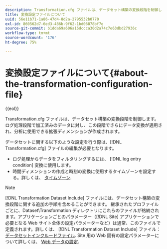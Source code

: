 ```yaml
---
description: Transformation.cfg ファイルは、データセット構築の変換段階を制御します。ログ処理段階で加工済みのデータに対し、この段階でさらにデータ変換が適用され、分析に使用できる拡張ディメンションが作成されます。
title: 変換設定ファイルについて
uuid: 56e11b71-1a86-47d4-8d2a-2795532b0770
exl-id: 860562d7-6ed3-486b-9f62-1bd06878bf7e
source-git-commit: b1dda69a606a16dccca30d2a74c7e63dbd27936c
workflow-type: tm+mt
source-wordcount: '176'
ht-degree: 75%

---
```


# 変換設定ファイルについて{#about-the-transformation-configuration-file}

{{eol}}

Transformation.cfg ファイルは、データセット構築の変換段階を制御します。ログ処理段階で加工済みのデータに対し、この段階でさらにデータ変換が適用され、分析に使用できる拡張ディメンションが作成されます。

データセットに関する以下のような設定を行う際は、[!DNL Transformation.cfg] ファイルの編集が必要となります。

* ログ処理からデータをフィルタリングするには、 [!DNL log entry condition] 変換に使用します。
* 時間ディメンションの作成と時刻の変換に使用するタイムゾーンを設定する。詳しくは、 [タイムゾーン](../../../home/c-dataset-const-proc/c-trans-config-file/c-spec-trans-param/c-time-zones.md#concept-9cf16b1cb4874f7d85e1dd950fdb4956).

>[!NOTE]
>
>[!DNL Transformation Dataset Include] ファイルには、データセット構築の変換段階に関する追加の手順を含めることができます。 継承されたプロファイルごとに、Dataset\Transformation ディレクトリにこれらのファイルが格納されます。アプリケーションごとのパラメーター（[!DNL Site] アプリケーションで必要となる Web サイト全体の設定パラメーターなど）は通常、このファイルで定義されます。詳しくは、 [!DNL Transformation Dataset Include] ファイル： [データセットインクルードファイル](../../../home/c-dataset-const-proc/c-dataset-inc-files/c-abt-dataset-inc-files.md). Site 用の Web 固有の設定パラメーターについて詳しくは、 [Web データの設定](../../../home/c-dataset-const-proc/c-config-web-data/c-config-web-data.md#concept-9a306b65483a484bb3f6f3c1d7e77519).
